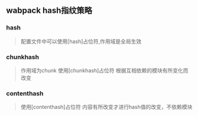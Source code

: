 ## wabpack hash指纹策略 
### hash
  > 配置文件中可以使用[hash]占位符,作用域是全局生效
### chunkhash
  > 作用域为chunk 使用[chunkhash]占位符 根据互相依赖的模块有所变化而改变
### contenthash
  > 使用[contenthash]占位符 内容有所改变才进行hash值的改变，不依赖模块
 